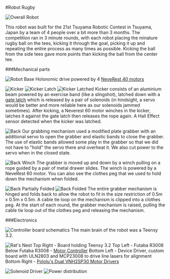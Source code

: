 #Robot Rugby

![Overall Robot](img/overall_robot.JPG?raw=true "Overall Robot")

This robot was built for the 21st Tsuyama Robotic Contest in Tsuyama, Japan by a team of 4 people over a bit more than 3 months. The competition ran in 3 minute rounds, with each robot placing the minature rugby ball on the tees, kicking it through the goal, picking it up and repeating the entire process as many times as possible. Kicking the ball from the side tees gave more points than kicking the ball from the center tee.

###Mechanical parts

![Robot Base](img/base.JPG?raw=true "Holonomic drive")
Holonomic drive powered by 4 [NeveRest 40 motors](https://www.andymark.com/NeveRest-40-Gearmotor-p/am-2964a.htm)

![Kicker](img/kicker.JPG?raw=true "Kicker")
![Kicker Latch](img/kicker_latch.JPG?raw=true "Kicker latch mechanism")
![Kicker Latched](img/kicker_latched.JPG?raw=true "Kicker latched")
Kicker consists of an aluminium beam powered by an exercise band (like a slingshot), latched down with a [gate latch](https://www.monotaro.sg/g/00529473/) which is released by a pair of solenoids (in hindsight, a servo would be better and more reliable here as our solenoids jammed sometimes). After kicking, a Neverest 60 motor winches in the kicker, latches it against the gate latch then releases the rope again. A Hall Effect sensor detected when the kicker was latched.

![Back](img/back.JPG?raw=true "Back")
Our grabbing mechanism used a modified plate grabber with an additional servo to open the grabber and elastic bands to close the grabber. The use of elastic bands allowed some play in the grabber so that we did not have to "hold" the servo there and overheat it. We also cut power to the servo when in the closed state.

![Back Winch](img/back_winch.JPG?raw=true "Back winch")
The grabber is moved up and down by a winch pulling on a rope guided by a pair of metal drawer slides. The winch is powered by a NeveRest 60 motor. You can also see the clothes peg that we used to hold down the mechanism when folded.

![Back Partially Folded](img/back_partial_folded.JPG?raw=true "Back partially folded")
![Back Folded](img/back_folded.jpg?raw=true "Back folded")
The entire grabber mechanism is hinged and folds back to allow the robot to fit in the size restriction of 0.5m x 0.5m x 0.5m. A cable tie loop on the mechanism is clipped into a clothes peg. At the start of each round, the grabber mechanism is raised, pulling the cable tie loop out of the clothes peg and releasing the mechanism.

###Electronics

![Controller board schematics](img/main_controller_schematics.png?raw=true "Main controller schematics")
The main brain of the robot was a Teensy 3.2.

![Rat's Nest](img/overall_electronics.JPG?raw=true "Overall electronics (A big mess)")
Top Right - Board holding Teensy 3.2
Top Left - Futaba R3008
Below Futaba R3008 - [Motor Controller](https://github.com/JustinOng/Motor-Controller)
Bottom Left - Device Driver, custom board with ULN2803 and MCP23008 to drive line lasers for alignment
Bottom Right - [Pololu's Dual VNH2SP30 Motor Drivers](https://www.pololu.com/product/708)

![Solenoid Driver](img/solenoid_driver.png?raw=true "Solenoid Driver schematics")
![Power distribution](img/power_distribution.PNG?raw=true "Power distribution schematics")